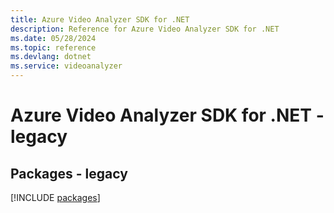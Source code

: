 ```yaml
---
title: Azure Video Analyzer SDK for .NET
description: Reference for Azure Video Analyzer SDK for .NET
ms.date: 05/28/2024
ms.topic: reference
ms.devlang: dotnet
ms.service: videoanalyzer
---
```

# Azure Video Analyzer SDK for .NET - legacy
## Packages - legacy
[!INCLUDE [packages](video-analyzer-index.md)]